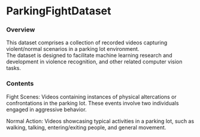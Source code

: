 # ParkingFightDataset

### Overview  
This dataset comprises a collection of recorded videos capturing violent/normal scenarios in a parking lot environment.  
The dataset is designed to facilitate machine learning research and development in violence recognition, and other related computer vision tasks.  

### Contents  
Fight Scenes: Videos containing instances of physical altercations or confrontations in the parking lot. These events involve two individuals engaged in aggressive behavior.  

Normal Action: Videos showcasing typical activities in a parking lot, such as walking, talking, entering/exiting people, and general movement. 
